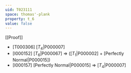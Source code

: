 ```yaml
---
uid: T023111
space: thomas'-plank
property: t_6
value: false
---
```

[[Proof]]

* [T000306] [$T_4$|P000007]
* [I000152] [$T_6$|P000067] => ([$T_1$|P000002] + [Perfectly Normal|P000015])
* [I000157] [Perfectly Normal|P000015] => [$T_4$|P000007]

